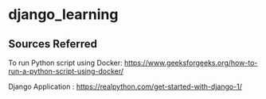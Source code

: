 # django_learning

## Sources Referred

To run Python script using Docker: https://www.geeksforgeeks.org/how-to-run-a-python-script-using-docker/

Django Application : https://realpython.com/get-started-with-django-1/
